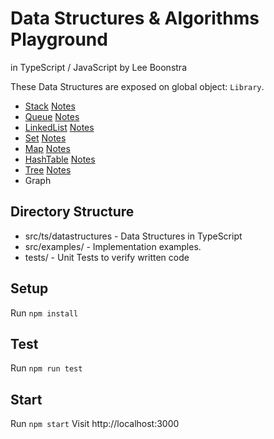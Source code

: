 # Data Structures & Algorithms Playground
in TypeScript / JavaScript by Lee Boonstra

These Data Structures are exposed on global object: `Library`.

* [Stack](https://github.com/savelee/js-datastructures-algorithms/blob/master/src/ts/datastructures/Stack.ts) [Notes](https://github.com/savelee/js-datastructures-algorithms/blob/master/study/stack.md)
* [Queue](https://github.com/savelee/js-datastructures-algorithms/blob/master/src/ts/datastructures/Queue.ts) [Notes](https://github.com/savelee/js-datastructures-algorithms/blob/master/study/queue.md)
* [LinkedList](https://github.com/savelee/js-datastructures-algorithms/blob/master/src/ts/datastructures/LinkedList.ts) [Notes](https://github.com/savelee/js-datastructures-algorithms/blob/master/study/linkedlist.md)
* [Set](https://github.com/savelee/js-datastructures-algorithms/blob/master/src/ts/datastructures/Set.ts) [Notes](https://github.com/savelee/js-datastructures-algorithms/blob/master/study/set.md)
* [Map](https://github.com/savelee/js-datastructures-algorithms/blob/master/src/ts/datastructures/Map.ts) [Notes](https://github.com/savelee/js-datastructures-algorithms/blob/master/study/map.md)
* [HashTable](https://github.com/savelee/js-datastructures-algorithms/blob/master/src/ts/datastructures/HashTable.ts) [Notes](https://github.com/savelee/js-datastructures-algorithms/blob/master/study/hashtable.md)
* [Tree](https://github.com/savelee/js-datastructures-algorithms/blob/master/src/ts/datastructures/Tree.ts) [Notes](https://github.com/savelee/js-datastructures-algorithms/blob/master/study/tree.md)
* Graph

## Directory Structure

* src/ts/datastructures - Data Structures in TypeScript
* src/examples/ - Implementation examples. 
* tests/ - Unit Tests to verify written code

## Setup

Run `npm install`

## Test

Run `npm run test`

## Start

Run `npm start`
Visit http://localhost:3000



